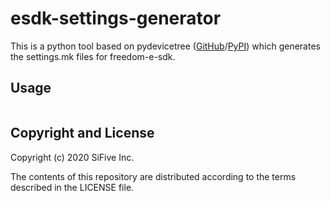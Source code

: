 # esdk-settings-generator

This is a python tool based on pydevicetree
([GitHub](https://github.com/sifive/pydevicetree)/[PyPI](https://pypi.org/project/pydevicetree/))
which generates the settings.mk files for freedom-e-sdk.

## Usage

```
```


## Copyright and License

Copyright (c) 2020 SiFive Inc.

The contents of this repository are distributed according to the terms described in the LICENSE
file.
